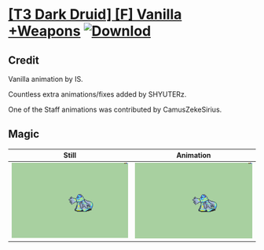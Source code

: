 # [\[T3 Dark Druid\] \[F\] Vanilla +Weapons](./) [![Downlod](https://img.shields.io/badge/Download--red?style=social&logo=github)](https://minhaskamal.github.io/DownGit/#/home?url=https://github.com/Klokinator/FE-Repo/tree/main/Battle%20Animations%2FMagi%20-%20Dark-Type%2F%5BT3%20Dark%20Druid%5D%20%5BF%5D%20Vanilla%20%2BWeapons%2F6.%20Magic%20(Sorcress%2C%20Critical%20Sigil))

## Credit

Vanilla animation by IS. 

Countless extra animations/fixes added by SHYUTERz.

One of the Staff animations was contributed by CamusZekeSirius.

## Magic

| Still | Animation |
| :---: | :-------: |
| ![Magic still](./Magic_000.png) | ![Magic animation](./Magic.gif) |
